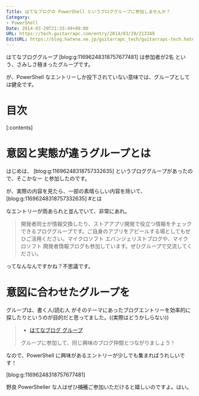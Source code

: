 ```yaml
---
Title: はてなブログの PowerShell というブロググループに参加しませんか？
Category:
- PowerShell
Date: 2014-03-29T21:33:49+09:00
URL: https://tech.guitarrapc.com/entry/2014/03/29/213349
EditURL: https://blog.hatena.ne.jp/guitarrapc_tech/guitarrapc-tech.hatenablog.com/atom/entry/12921228815720946134
---
```


はてなブロググループ [blog:g:11696248318757677481] は参加者が2名 という、さみしさ極まったグループです。

が、PowerShell なエントリーしか投下されていない意味では、グループとしては健全です。


# 目次

[:contents]

# 意図と実態が違うグループとは

はじめは、 [blog:g:11696248318757332635] というブロググループがあったので、そこかなー と参加したのです。

が、実際の内容を見たら、一部の素晴らしい内容を除いて、 [blog:g:11696248318757332635] #とは

なエントリーが雨あられと並んでいて、非常にあれ。

> 開発者同士が情報交換したり、ストアアプリ開発で役立つ情報をチェックできるブロググループです。ご自身のアプリをアピールする場としてもぜひご活用ください。マイクロソフト エバンジェリストブログや、マイクロソフト 開発者情報ブログも参加しています。ぜひグループで交流してください。


ってなんなんですかね？不思議です。

# 意図に合わせたグループを

グループは、書く人/読む人 がそのテーマにあったブログエントリーを効率的に探したりというのが目的だと思ってました。((実際はどうかしらない))

> - [はてなブログ グループ](https://hatenablog.com/g/)
>
> グループに参加して、同じ興味のブログ仲間とつながりましょう！

なので、PowerShell に興味があるエントリーが少しでも集まればうれしいです！

[blog:g:11696248318757677481]

野良 PowerSheller な人はぜひ<s>捕獲</s>ご参加いただけると嬉しいのですよ。はい。
